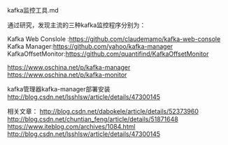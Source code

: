 kafka监控工具.md

通过研究，发现主流的三种kafka监控程序分别为：

Kafka Web Conslole :https://github.com/claudemamo/kafka-web-console
Kafka Manager:https://github.com/yahoo/kafka-manager
KafkaOffsetMonitor:https://github.com/quantifind/KafkaOffsetMonitor

https://www.oschina.net/p/kafka-manager
https://www.oschina.net/p/kafka-monitor


kafka管理器kafka-manager部署安装
http://blog.csdn.net/lsshlsw/article/details/47300145


相关文章：
http://blog.csdn.net/dabokele/article/details/52373960
http://blog.csdn.net/chuntian_feng/article/details/51871648
https://www.iteblog.com/archives/1084.html
http://blog.csdn.net/lsshlsw/article/details/47300145







